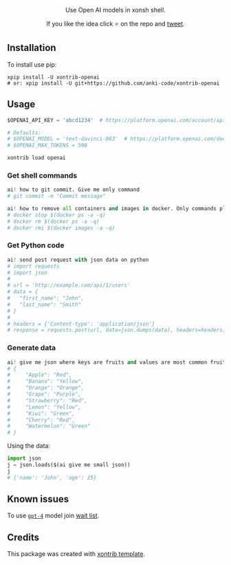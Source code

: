<p align="center">
Use Open AI models in xonsh shell.
</p>

<p align="center">  
If you like the idea click ⭐ on the repo and <a href="https://twitter.com/intent/tweet?text=Nice%20xontrib%20for%20the%20xonsh%20shell!&url=https://github.com/anki-code/xontrib-openai" target="_blank">tweet</a>.
</p>


## Installation

To install use pip:

```xsh
xpip install -U xontrib-openai
# or: xpip install -U git+https://github.com/anki-code/xontrib-openai
```

## Usage

```python
$OPENAI_API_KEY = 'abcd1234'  # https://platform.openai.com/account/api-keys

# Defaults:
# $OPENAI_MODEL = 'text-davinci-003'  # https://platform.openai.com/docs/models/overview
# $OPENAI_MAX_TOKENS = 500

xontrib load openai
```

### Get shell commands
```python
ai! how to git commit. Give me only command
# git commit -m "Commit message"
```
```python
ai! how to remove all containers and images in docker. Only commands please
# docker stop $(docker ps -a -q)
# docker rm $(docker ps -a -q)
# docker rmi $(docker images -a -q)
```

### Get Python code
```python
ai! send post request with json data on python
# import requests
# import json
# 
# url = 'http://example.com/api/1/users'
# data = {
#   "first_name": "John",
#   "last_name": "Smith"
# }
# 
# headers = {'Content-type': 'application/json'}
# response = requests.post(url, data=json.dumps(data), headers=headers)
```

### Generate data
```python
ai! give me json where keys are fruits and values are most common fruit color
# {
#     "Apple": "Red",
#     "Banana": "Yellow",
#     "Orange": "Orange",
#     "Grape": "Purple",
#     "Strawberry": "Red",
#     "Lemon": "Yellow",
#     "Kiwi": "Green",
#     "Cherry": "Red",
#     "Watermelon": "Green"
# }
```
Using the data:
```python
import json
j = json.loads($(ai give me small json))
j
# {'name': 'John', 'age': 25}
```

## Known issues

To use [`gpt-4`](https://platform.openai.com/docs/models/gpt-4) model join [wait list](https://openai.com/waitlist/gpt-4-api).

## Credits

This package was created with [xontrib template](https://github.com/xonsh/xontrib-template).
